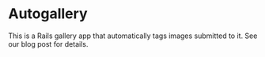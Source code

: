 # Autogallery

This is a Rails gallery app that automatically tags images submitted to it.
See our blog post for details.
